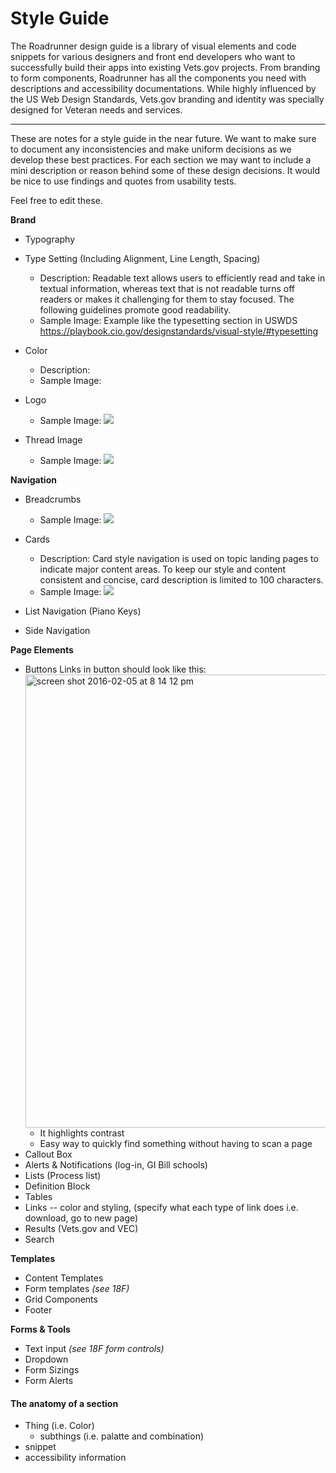 # Style Guide

The Roadrunner design guide is a library of visual elements and code snippets for various designers and front end developers who want to successfully build their apps into existing Vets.gov projects. From branding to form components, Roadrunner has all the components you need with descriptions and accessibility documentations. While highly influenced by the US Web Design Standards, Vets.gov branding and identity was specially designed for Veteran needs and services.
_____

These are notes for a style guide in the near future.
We want to make sure to document any inconsistencies and make uniform decisions as we develop these best practices.
For each section we may want to include a mini description or reason behind some of these design decisions. 
It would be nice to use findings and quotes from usability tests.

Feel free to edit these.

**Brand**
  - Typography 
  - Type Setting (Including Alignment, Line Length, Spacing)
      - Description: Readable text allows users to efficiently read and take in textual information, whereas text that is not readable turns off readers or makes it challenging for them to stay focused. The following guidelines promote good readability.
      - Sample Image: Example like the typesetting section in USWDS
https://playbook.cio.gov/designstandards/visual-style/#typesetting
  - Color
      - Description: 
      - Sample Image: 
  - Logo
      - Sample Image: 
      ![](https://www.vets.gov/assets/images/design/logo/logo-alt.png)

  - Thread Image
      - Sample Image:
      ![](https://www.vets.gov/assets/images/design/background/thread.png)
  
**Navigation**
  - Breadcrumbs
      - Sample Image:
      ![](https://www.vets.gov/assets/images/design/playbook/components/breadcrumbs.png)

  - Cards
      - Description: Card style navigation is used on topic landing pages to indicate major content areas. To keep our style and content consistent and concise, card description is limited to 100 characters.
      - Sample Image:
      ![](https://www.vets.gov/assets/images/design/playbook/components/breadcrumbs.png)
  - List Navigation (Piano Keys)
  - Side Navigation

**Page Elements**
  - Buttons
    Links in button should look like this:
    <img width="725" alt="screen shot 2016-02-05 at 8 14 12 pm" src="https://cloud.githubusercontent.com/assets/13420618/12863535/2de77f18-cc45-11e5-9f81-e7b0939e5a8c.png">
      - It highlights contrast
      - Easy way to quickly find something without having to scan a page
  - Callout Box
  - Alerts & Notifications (log-in, GI Bill schools)
  - Lists (Process list)
  - Definition Block
  - Tables 
  - Links -- color and styling, (specify what each type of link does i.e. download, go to new page)
  - Results (Vets.gov and VEC)
  - Search

**Templates**
 - Content Templates
 - Form templates _(see 18F)_
 - Grid Components
 - Footer

**Forms & Tools**
  - Text input _(see 18F form controls)_
  - Dropdown
  - Form Sizings
  - Form Alerts

#### The anatomy of a section
  - Thing (i.e. Color)
    - subthings (i.e. palatte and combination)
  - snippet
  - accessibility information
